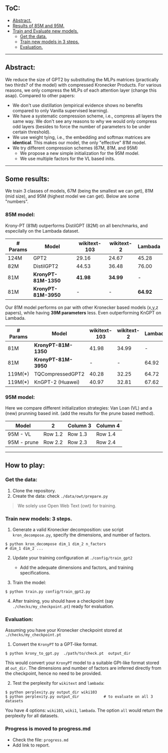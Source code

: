 ## ToC:

* [Abstract.](#Abstract)
* [Results of 85M and 95M.](#Results)
* [Train and Evaluate new models.](#play)
    * [Get the data.](#data)
    * [Train new models in 3 steps.](#Train)
    * [Evaluation.](#Eval)


---
## Abstract:<a name="Abstract"> 

We reduce the size of GPT2 by substituting the MLPs matrices (practically two thirds? of the model) with compressed Kronecker Products. For various reasons, we only compress the MLPs of each attention layer (change this asap). Compared to other papers:

* We don't use distillation (empirical evidence shows no benefits compared to only Vanilla supervised learning).
* We have a systematic compression scheme, i.e., compress all layers the same way. We don't see any reasons to why we would only compress odd layers (besides to force the number of parameters to be under certain threshold).
* We use weight tying, i.e., the embedding and softmax  matrices are **identical**. This makes our model, the only "effective" 81M model.
* We try different compression schemes (67M, 81M, and 95M)
    * We propose a new simple initialization for the 95M model. 
    * We use multiple factors for the VL based inits.

---
## Some results:<a name="results"> 

We train 3 classes of models, 67M (being the smallest we can get), 81M (mid size), and 95M (highest model we can get). Below are some "numbers".

### 85M model:

Krony-PT (81M) outperforms DistilGPT (82M) on all benchmarks, and especilally on the Lambada dataset.

| # Params  | Model            | wikitext-103 | wikitext-2 | Lambada |
| --- | --- | --- | --- | --- |
| 124M      | GPT2              | 29.16        | 24.67      | 45.28      |
| 82M       | DistilGPT2        | 44.53        | 36.48      | 76.00      |
| 81M       | **KronyPT-81M-1350**  | **41.98**        | **34.99**      | -          |
| 81M       | **KronyPT-81M-3950**  | -            | -          | **64.92**      |

Our 81M model performs on par with other Kronecker based models (x,y,z papers), while having **39M parameters** less. Even outperforming KnGPT on Lambada.


| # Params  | Model            | wikitext-103 | wikitext-2 | Lambada |
| --- | --- | --- | --- | --- |
| 81M       | **KronyPT-81M-1350**  | 41.98        | 34.99      | -          |
| 81M       | **KronyPT-81M-3950**  | -            | -          | 64.92      |
| 119M(*)   | TQCompressedGPT2  | 40.28        | 32.25      | 64.72      |
| 119M(*)   | KnGPT-2 (Huawei)  | 40.97        | 32.81      | 67.62      |


### 95M model:

Here we compare different initialization strategies: Van Loan (VL) and a (new) prunning based init. (add the results for the prune based method).

| Model       | 2 | Column 3 | Column 4 |
|----------   |----------|----------|----------|
| 95M - VL    | Row 1.2  | Row 1.3  | Row 1.4  |
| 95M - prune | Row 2.2  | Row 2.3  | Row 2.4  |


---
## How to play: <a name="play"> 
### Get the data: <a name="data"> 
1. Clone the repository.
2. Create the data: check `./data/owt/prepare.py` 
> We solely use Open Web Text (owt) for training. 

### Train new models: 3 steps.<a name="Train"> 

1. Generate a valid Kronecker decomposition: use script `kron_decompose.py`, specify the dimensions, and number of factors.
```
$ python kron_decompose dim_1 dim_2 n_factors
# dim_1 dim_2 ...
```

2. Update your training configuration at `./config/train_gpt2`
	* Add the adequate dimensions and factors, and training specifications.


3. Train the model:
```
$ python train.py config/train_gpt2.py
```

4. After training, you should have a checkpoint (say `./checks/my_checkpoint.pt`) ready for evaluation.
### Evaluation: <a name="eval"> 

Assuming you have your Kronecker checkpoint stored at `./checks/my_checkpoint.pt`

1. Convert the `KronyPT`  to a GPT-like format.
```
$ python krony_to_gpt.py  ./path/to/check.pt  output_dir 
```

This would convert your `KronyPT` model to a suitable GPt-like format stored at `out_dir`. The dimensions and number of factors are inferred directly from the checkpoint, hence no need to be provided.

2. Test the perplexity for `wikitext` and `lambada`:

```
$ python perplexity.py output_dir wiki103
$ python perplexity.py output_dir 			# to evaluate on all 3 datasets

```
You have 4 options: `wiki103`, `wiki1`, `lambada`. The option `all` would return the perplexity for all datasets.

### Progress is moved to progress.md

* Check the file: `progress.md` 
* Add link to report. 
